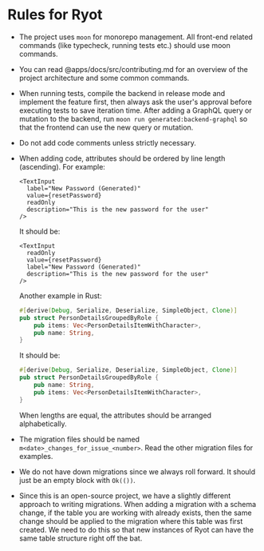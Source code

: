# Rules for Ryot

- The project uses `moon` for monorepo management. All front-end related commands (like
  typecheck, running tests etc.) should use moon commands.
- You can read @apps/docs/src/contributing.md for an overview of the project architecture
  and some common commands.
- When running tests, compile the backend in release mode and implement the feature first, then always ask the user's approval before executing tests to save iteration time.
After adding a GraphQL query or mutation to the backend, run `moon run generated:backend-graphql` so that the frontend can use the new query or mutation.
- Do not add code comments unless strictly necessary.
- When adding code, attributes should be ordered by line length (ascending). For
  example:

  ```tsx
  <TextInput
    label="New Password (Generated)"
    value={resetPassword}
    readOnly
    description="This is the new password for the user"
  />
  ```

  It should be:

  ```tsx
  <TextInput
    readOnly
    value={resetPassword}
    label="New Password (Generated)"
    description="This is the new password for the user"
  />
  ```

  Another example in Rust:

  ```rs
  #[derive(Debug, Serialize, Deserialize, SimpleObject, Clone)]
  pub struct PersonDetailsGroupedByRole {
      pub items: Vec<PersonDetailsItemWithCharacter>,
      pub name: String,
  }
  ```

  It should be:

  ```rs
  #[derive(Debug, Serialize, Deserialize, SimpleObject, Clone)]
  pub struct PersonDetailsGroupedByRole {
      pub name: String,
      pub items: Vec<PersonDetailsItemWithCharacter>,
  }
  ```

  When lengths are equal, the attributes should be arranged alphabetically.

- The migration files should be named `m<date>_changes_for_issue_<number>`. Read the other
  migration files for examples.
- We do not have down migrations since we always roll forward. It should just be an empty
  block with `Ok(())`.
- Since this is an open-source project, we have a slightly different approach to writing
  migrations. When adding a migration with a schema change, if the table you are working
  with already exists, then the same change should be applied to the migration where this
  table was first created. We need to do this so that new instances of Ryot can have the
  same table structure right off the bat.
